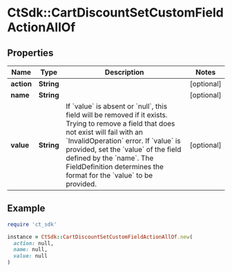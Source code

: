 # CtSdk::CartDiscountSetCustomFieldActionAllOf

## Properties

| Name | Type | Description | Notes |
| ---- | ---- | ----------- | ----- |
| **action** | **String** |  | [optional] |
| **name** | **String** |  | [optional] |
| **value** | **String** | If &#x60;value&#x60; is absent or &#x60;null&#x60;, this field will be removed if it exists. Trying to remove a field that does not exist will fail with an &#x60;InvalidOperation&#x60; error. If &#x60;value&#x60; is provided, set the &#x60;value&#x60; of the field defined by the &#x60;name&#x60;. The FieldDefinition determines the format for the &#x60;value&#x60; to be provided. | [optional] |

## Example

```ruby
require 'ct_sdk'

instance = CtSdk::CartDiscountSetCustomFieldActionAllOf.new(
  action: null,
  name: null,
  value: null
)
```

